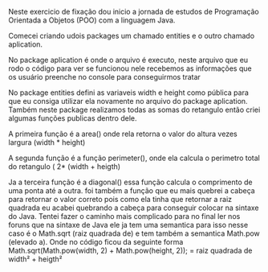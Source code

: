 Neste exercicio de fixação dou inicio a jornada de estudos de Programação Orientada a Objetos (POO) com a linguagem Java.

Comecei criando udois packages um chamado entities e o outro chamado aplication.

No package aplication é onde o arquivo é executo, neste arquivo que eu rodo o código para ver se funcionou nele recebemos as informações que os usuário preenche no console para conseguirmos tratar

No package entities defini as variaveis width e height como pública para que eu consiga utilizar ela novamente no arquivo do package aplication. Também neste package realizamos todas as somas do retangulo então criei algumas funções publicas dentro dele.

A primeira função é a area() onde rela retorna o valor do altura vezes largura (width * height)

A segunda função é a função perimeter(), onde ela calcula o perimetro total do retangulo ( 2* (width + heigth)

Ja a terceira função é a diagonal() essa função calcula o comprimento de uma ponta até a outra. foi também a função que eu mais quebrei a cabeça para retornar o valor correto pois como ela tinha que retornar a raiz quadrada eu acabei quebrando a cabeça para conseguir
colocar na sintaxe do Java. Tentei fazer o caminho mais complicado para no final ler nos foruns que na sintaxe de Java ele ja tem uma semantica para isso nesse caso é o Math.sqrt (raiz quadrada de) e tem também a semantica Math.pow (elevado a). 
Onde no código ficou da seguinte forma Math.sqrt(Math.pow(width, 2) + Math.pow(height, 2)); = raiz quadrada de width² + heigth²
